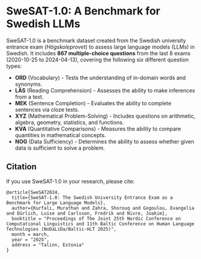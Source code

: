 # SweSAT-1.0: A Benchmark for Swedish LLMs

SweSAT-1.0 is a benchmark dataset created from the Swedish university entrance exam (*Högskoleprovet*) to assess large language models (LLMs) in Swedish. It includes **867 multiple-choice questions** from the last 8 exams (2020-10-25 to 2024-04-13), covering  the following six different question types: 

- **ORD** (Vocabulary) - Tests the understanding of in-domain words and synonyms.
- **LÄS** (Reading Comprehension) - Assesses the ability to make inferences from a text.
- **MEK** (Sentence Completion) - Evaluates the ability to complete sentences via cloze tests.
- **XYZ** (Mathematical Problem-Solving) - Includes questions on arithmetic, algebra, geometry, statistics, and functions.
- **KVA** (Quantitative Comparisons) - Measures the ability to compare quantities in mathematical concepts.
- **NOG** (Data Sufficiency) - Determines the ability to assess whether given data is sufficient to solve a problem.

## Citation
If you use SweSAT-1.0 in your research, please cite:

```
@article{SweSAT2024,
  title={SweSAT-1.0: The Swedish University Entrance Exam as a Benchmark for Large Language Models},
  author={Kurfalı, Murathan and Zahra, Shorouq and Gogoulou, Evangelia and Dürlich, Luise and Carlsson, Fredrik and Nivre, Joakim},
  booktitle = "Proceedings of The Joint 25th Nordic Conference on Computational Linguistics and 11th Baltic Conference on Human Language Technologies (NoDaLiDa/Baltic-HLT 2025)",
  month = march,
  year = "2025",
  address = "Talinn, Estonia"
}
```
